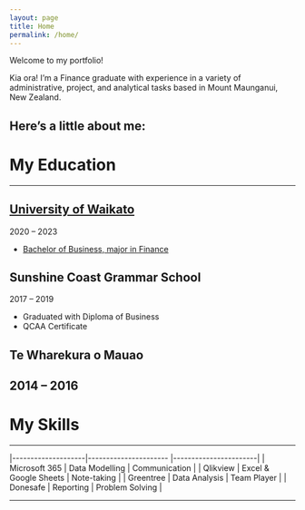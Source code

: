 ```yaml
---
layout: page
title: Home
permalink: /home/
---
```


Welcome to my portfolio!

Kia ora! I’m a Finance graduate with experience in a variety of administrative, project, and analytical tasks based in Mount Maunganui, New Zealand.

Here’s a little about me:
---
# My Education
---
## [University of Waikato](https://github.com/user-attachments/files/18858004/Academic.Record.pdf)
2020 – 2023  
* [Bachelor of Business, major in Finance](https://github.com/user-attachments/files/18858010/Certificate.pdf)

## Sunshine Coast Grammar School
2017 – 2019  
* Graduated with Diploma of Business  
* QCAA Certificate

## Te Wharekura o Mauao
2014 – 2016
---
# My Skills
---

|--------------------|---------------------- |-----------------------|
| Microsoft 365      | Data Modelling        | Communication         |
| Qlikview           | Excel & Google Sheets | Note-taking           |
| Greentree          | Data Analysis         | Team Player           |
| Donesafe           | Reporting             | Problem Solving       |

---
